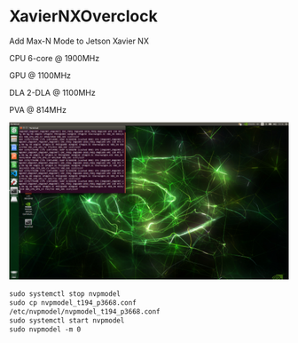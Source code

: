 # XavierNXOverclock
Add Max-N Mode to Jetson Xavier NX

CPU 6-core @ 1900MHz

GPU @ 1100MHz

DLA 2-DLA @ 1100MHz

PVA @ 814MHz

![Screenshot](Screenshot.png)

```
sudo systemctl stop nvpmodel
sudo cp nvpmodel_t194_p3668.conf /etc/nvpmodel/nvpmodel_t194_p3668.conf
sudo systemctl start nvpmodel
sudo nvpmodel -m 0
```
